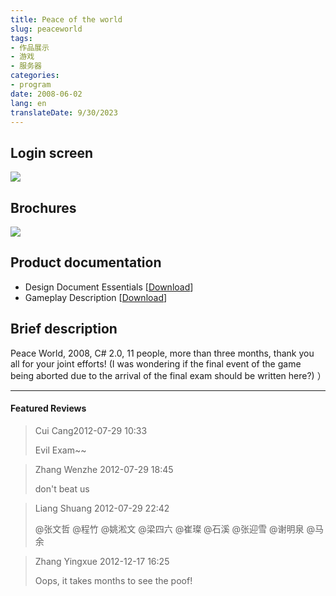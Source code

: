 ```yaml
---
title: Peace of the world
slug: peaceworld
tags:
- 作品展示
- 游戏
- 服务器
categories:
- program
date: 2008-06-02
lang: en
translateDate: 9/30/2023
---
```


Login screen
-----------------

![](pwlogin.jpg)

Brochures
-----------------

![](5.jpg)

Product documentation
-----------------

* Design Document Essentials \[[Download](pwdoc.pdf)\]
* Gameplay Description \[[Download](pwManual.pdf)\]

Brief description
-----------------
Peace World, 2008, C# 2.0, 11 people, more than three months, thank you all for your joint efforts!
(I was wondering if the final event of the game being aborted due to the arrival of the final exam should be written here?) ）

---
#### Featured Reviews

> Cui Cang2012-07-29 10:33
>
> Evil Exam~~

> Zhang Wenzhe 2012-07-29 18:45
>
> don't beat us

> Liang Shuang 2012-07-29 22:42
>
> @张文哲 @程竹 @姚淞文 @梁四六 @崔璨 @石溪 @张迎雪 @谢明泉 @马余 

> Zhang Yingxue 2012-12-17 16:25
>
> Oops, it takes months to see the poof!
